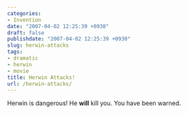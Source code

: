 ```yaml
---
categories:
- Invention
date: "2007-04-02 12:25:39 +0930"
draft: false
publishdate: "2007-04-02 12:25:39 +0930"
slug: herwin-attacks
tags:
- dramatic
- herwin
- movie
title: Herwin Attacks!
url: /herwin-attacks/
---
```

Herwin is dangerous! He **will** kill you. You have been warned.